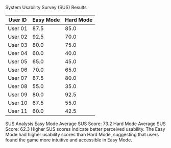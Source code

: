 System Usability Survey (SUS) Results

|User ID|Easy Mode|Hard Mode|
|-|-|-|
|User 01|87.5|85.0|
|User 02|92.5|70.0|
|User 03|80.0|75.0|
|User 04|60.0|40.0|
|User 05|65.0|45.0|
|User 06|70.0|65.0|
|User 07|87.5|80.0|
|User 08|55.0|35.0|
|User 09|80.0|92.5|
|User 10|67.5|55.0|
|User 11|60.0|42.5|

SUS Analysis
Easy Mode Average SUS Score: 73.2
Hard Mode Average SUS Score: 62.3
Higher SUS scores indicate better perceived usability. The Easy Mode had higher usability scores than Hard Mode, suggesting that users found the game more intuitive and accessible in Easy Mode.
